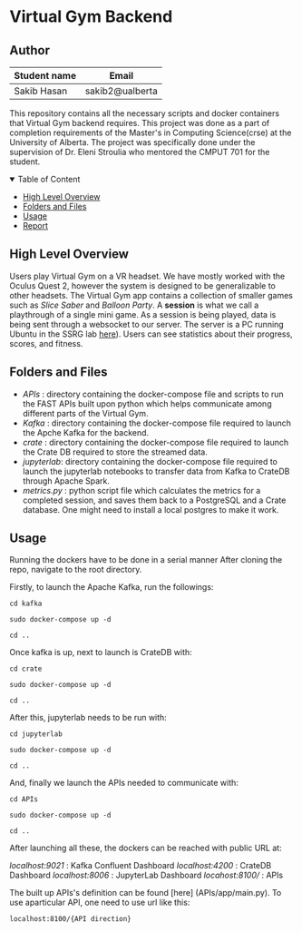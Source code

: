 # Virtual Gym Backend 

## Author
|Student name|     Email      |
|------------|---------------|
|   Sakib Hasan   |  sakib2@ualberta  |

This repository contains all the necessary scripts and docker containers that Virtual Gym backend requires. This project was done as a part of completion
requirements of the  Master's in Computing Science(crse) at the University of Alberta. The project was specifically done under the supervision
of Dr. Eleni Stroulia who mentored the CMPUT 701 for the student.

<details open="open">
<summary>Table of Content</summary>

- [High Level Overview](#about)
- [Folders and Files](#folders)
- [Usage](#usage)
- [Report](#report)

</details>

## High Level Overview

Users play Virtual Gym on a VR headset. We have mostly worked with the Oculus Quest 2, however the system is designed to be generalizable to other headsets. 
The Virtual Gym app contains a collection of smaller games such as *Slice Saber* and *Balloon Party*. A **session** is what we call a playthrough of 
a single mini game. As a session is being played, data is being sent through a websocket to our server. The server is a PC running Ubuntu in the SSRG lab 
[here](http://129.128.184.214)). Users can see statistics about their progress, scores, and fitness.

## Folders and Files
- _APIs_ : directory containing the docker-compose file and scripts to run the FAST APIs built upon python which helps communicate among different parts of the Virtual Gym.
- _Kafka_ : directory containing the docker-compose file required to launch the Apche Kafka for the backend.
- _crate_ : directory containing the docker-compose file required to launch the Crate DB required to store the streamed data.
- _jupyterlab_: directory containing the docker-compose file required to launch the jupyterlab notebooks to transfer data from Kafka to CrateDB through Apache Spark.
- _metrics.py_ : python script file which calculates the metrics for a completed session, and saves them back to a PostgreSQL and a Crate database. One might need to install a local postgres to make it work.

## Usage

Running the dockers have to be done in a serial manner After cloning the repo, navigate to the root directory. 

Firstly, to launch the Apache Kafka, run the followings:

`cd kafka`

`sudo docker-compose up -d`

`cd ..`

Once kafka is up, next to launch is CrateDB with:

`cd crate`

`sudo docker-compose up -d`

`cd ..`

After this, jupyterlab needs to be run with:

`cd jupyterlab`

`sudo docker-compose up -d`

`cd ..`

And, finally we launch the APIs needed to communicate with:

`cd APIs`

`sudo docker-compose up -d`

`cd ..`

After launching all these, the dockers can be reached with public URL at:

_localhost:9021_ : Kafka Confluent Dashboard
_localhost:4200_ : CrateDB Dashboard
_localhost:8006_ : JupyterLab Dashboard
_locahost:8100/_ : APIs

The built up APIs's definition can be found [here] (APIs/app/main.py). To use aparticular API, one need to use url like this:

`localhost:8100/{API direction}`
